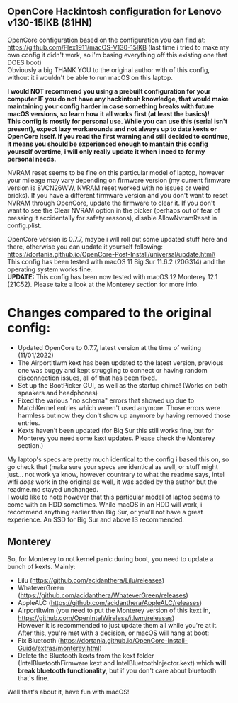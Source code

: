 ## OpenCore Hackintosh configuration for Lenovo v130-15IKB (81HN)

OpenCore configuration based on the configuration you can find at: https://github.com/Flex1911/macOS-V130-15IKB (last time i tried to make my own config it didn't work, so i'm basing everything off this existing one that DOES boot)<br />
Obviously a big THANK YOU to the original author with of this config, without it i wouldn't be able to run macOS on this laptop.<br />

**I would NOT recommend you using a prebuilt configuration for your computer IF you do not have any hackintosh knowledge, that would make maintaining your config harder in case something breaks with future macOS versions, so learn how it all works first (at least the basics)!<br />
This config is mostly for personal use. While you can use this (serial isn't present), expect lazy workarounds and not always up to date kexts or OpenCore itself. If you read the first warning and still decided to continue, it means you should be experienced enough to mantain this config yourself overtime, i will only really update it when i need to for my personal needs.<br />**

NVRAM reset seems to be fine on this particular model of laptop, however your mileage may vary depending on firmware version (my current firmware version is 8VCN26WW, NVRAM reset worked with no issues or weird bricks). If you have a different firmware version and you don't want to reset NVRAM through OpenCore, update the firmware to clear it. If you don't want to see the Clear NVRAM option in the picker (perhaps out of fear of pressing it accidentally for safety reasons), disable AllowNvramReset in config.plist.<br />

OpenCore version is 0.7.7, maybe i will roll out some updated stuff here and there, otherwise you can update it yourself following: https://dortania.github.io/OpenCore-Post-Install/universal/update.html\<br />
This config has been tested with macOS 11 Big Sur 11.6.2 (20G314) and the operating system works fine.<br />
**UPDATE:** This config has been now tested with macOS 12 Monterey 12.1 (21C52). Please take a look at the Monterey section for more info.

# Changes compared to the original config:
- Updated OpenCore to 0.7.7, latest version at the time of writing (11/01/2022)<br />
- The AirportItlwm kext has been updated to the latest version, previous one was buggy and kept struggling to connect or having random disconnection issues, all of that has been fixed.<br />
- Set up the BootPicker GUI, as well as the startup chime! (Works on both speakers and headphones)<br />
- Fixed the various "no schema" errors that showed up due to MatchKernel entries which weren't used anymore. Those errors were harmless but now they don't show up anymore by having removed those entries.<br />
- Kexts haven't been updated (for Big Sur this still works fine, but for Monterey you need some kext updates. Please check the Monterey section.)<br />

My laptop's specs are pretty much identical to the config i based this on, so go check that (make sure your specs are identical as well, or stuff might just... not work ya know, however countrary to what the readme says, intel wifi *does* work in the original as well, it was added by the author but the readme.md stayed unchanged.<br />
I would like to note however that this particular model of laptop seems to come with an HDD sometimes. While macOS in an HDD will work, i recommend anything earlier than Big Sur, or you'll not have a great experience. An SSD for Big Sur and above IS recommended.<br />

## Monterey
So, for Monterey to not kernel panic during boot, you need to update a bunch of kexts. Mainly:
- Lilu (https://github.com/acidanthera/Lilu/releases)
- WhateverGreen (https://github.com/acidanthera/WhateverGreen/releases)
- AppleALC (https://github.com/acidanthera/AppleALC/releases)
- AirportItwlm (you need to put the Monterey version of this kext in, https://github.com/OpenIntelWireless/itlwm/releases)<br />
However it is recommended to just update them all while you're at it.
After this, you're met with a decision, or macOS will hang at boot:
- Fix Bluetooth (https://dortania.github.io/OpenCore-Install-Guide/extras/monterey.html)
- Delete the Bluetooth kexts from the kext folder (IntelBluetoothFirmware.kext and IntelBluetoothInjector.kext) which **will break bluetooth functionality**, but if you don't care about bluetooth that's fine.

Well that's about it, have fun with macOS!
